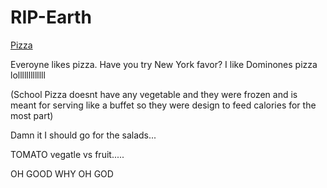 # RIP-Earth

[Pizza](https://www.youtube.com/watch?v=VVgk27__8PE)

Everoyne likes pizza. Have you try New York favor? I like Dominones pizza lolllllllllllll

(School Pizza doesnt have any vegetable and they were frozen and is meant for serving like a buffet so they were design to feed calories for the most part)

Damn it I should go for the salads...

TOMATO vegatle vs fruit.....

OH GOOD WHY OH GOD
